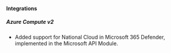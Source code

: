 #### Integrations

##### Azure Compute v2

- Added support for National Cloud in Microsoft 365 Defender, implemented in the Microsoft API Module.
